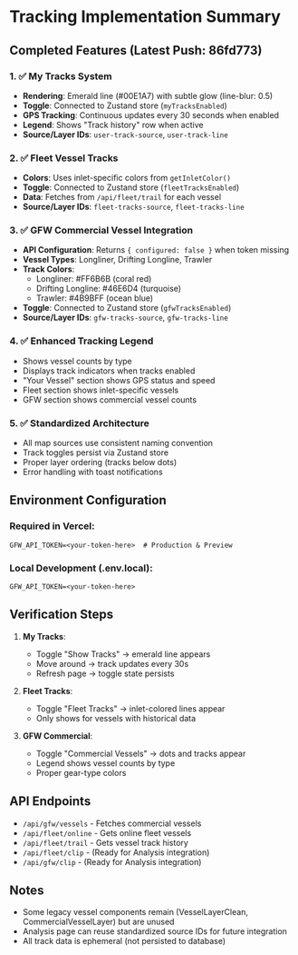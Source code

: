 # Tracking Implementation Summary

## Completed Features (Latest Push: 86fd773)

### 1. ✅ My Tracks System
- **Rendering**: Emerald line (#00E1A7) with subtle glow (line-blur: 0.5)
- **Toggle**: Connected to Zustand store (`myTracksEnabled`)
- **GPS Tracking**: Continuous updates every 30 seconds when enabled
- **Legend**: Shows "Track history" row when active
- **Source/Layer IDs**: `user-track-source`, `user-track-line`

### 2. ✅ Fleet Vessel Tracks
- **Colors**: Uses inlet-specific colors from `getInletColor()`
- **Toggle**: Connected to Zustand store (`fleetTracksEnabled`)
- **Data**: Fetches from `/api/fleet/trail` for each vessel
- **Source/Layer IDs**: `fleet-tracks-source`, `fleet-tracks-line`

### 3. ✅ GFW Commercial Vessel Integration
- **API Configuration**: Returns `{ configured: false }` when token missing
- **Vessel Types**: Longliner, Drifting Longline, Trawler
- **Track Colors**:
  - Longliner: #FF6B6B (coral red)
  - Drifting Longline: #46E6D4 (turquoise)
  - Trawler: #4B9BFF (ocean blue)
- **Toggle**: Connected to Zustand store (`gfwTracksEnabled`)
- **Source/Layer IDs**: `gfw-tracks-source`, `gfw-tracks-line`

### 4. ✅ Enhanced Tracking Legend
- Shows vessel counts by type
- Displays track indicators when tracks enabled
- "Your Vessel" section shows GPS status and speed
- Fleet section shows inlet-specific vessels
- GFW section shows commercial vessel counts

### 5. ✅ Standardized Architecture
- All map sources use consistent naming convention
- Track toggles persist via Zustand store
- Proper layer ordering (tracks below dots)
- Error handling with toast notifications

## Environment Configuration

### Required in Vercel:
```
GFW_API_TOKEN=<your-token-here>  # Production & Preview
```

### Local Development (.env.local):
```
GFW_API_TOKEN=<your-token-here>
```

## Verification Steps

1. **My Tracks**:
   - Toggle "Show Tracks" → emerald line appears
   - Move around → track updates every 30s
   - Refresh page → toggle state persists

2. **Fleet Tracks**:
   - Toggle "Fleet Tracks" → inlet-colored lines appear
   - Only shows for vessels with historical data

3. **GFW Commercial**:
   - Toggle "Commercial Vessels" → dots and tracks appear
   - Legend shows vessel counts by type
   - Proper gear-type colors

## API Endpoints

- `/api/gfw/vessels` - Fetches commercial vessels
- `/api/fleet/online` - Gets online fleet vessels
- `/api/fleet/trail` - Gets vessel track history
- `/api/fleet/clip` - (Ready for Analysis integration)
- `/api/gfw/clip` - (Ready for Analysis integration)

## Notes

- Some legacy vessel components remain (VesselLayerClean, CommercialVesselLayer) but are unused
- Analysis page can reuse standardized source IDs for future integration
- All track data is ephemeral (not persisted to database)
